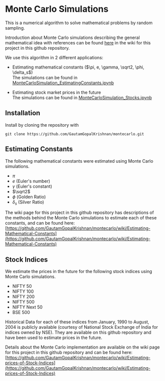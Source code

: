 # Monte Carlo Simulations
This is a numerical algorithm to solve mathematical problems by random sampling.

Introduction about Monte Carlo simulations describing the general mathematical idea with references can be found [here](https://github.com/GautamGopalKrishnan/montecarlo/wiki) in the wiki for this project in this github repository.

We use this algorithm in 2 different applications:

- Estimating mathematical constants ($\pi, e, \gamma, \sqrt2, \phi, \delta_s$)\
The simulations can be found in [MonteCarloSimulation_EstimatingConstants.ipynb](MonteCarloSimulation_EstimatingConstants.ipynb)

- Estimating stock market prices in the future\
The simulations can be found in [MonteCarloSimulation_Stocks.ipynb](MonteCarloSimulation_Stocks.ipynb)

## Installation
Install by cloning the repository with

    git clone https://github.com/GautamGopalKrishnan/montecarlo.git

## Estimating Constants
The following mathematical constants were estimated using Monte Carlo simulations.

- $\pi$
- $e$ (Euler's number)
- $\gamma$ (Euler's constant)
- $\sqrt2$
- $\phi$ (Golden Ratio)
- $\delta_s$ (Silver Ratio)

The wiki page for this project in this github repository has descriptions of the methods behind the Monte Carlo simulations to estimate each of these constants, and can be found here: [https://github.com/GautamGopalKrishnan/montecarlo/wiki/Estimating-Mathematical-Constants](https://github.com/GautamGopalKrishnan/montecarlo/wiki/Estimating-Mathematical-Constants)

## Stock Indices
We estimate the prices in the future for the following stock indices using Monte Carlo simulations.

- NIFTY 50
- NIFTY 100
- NIFTY 200
- NIFTY 500
- NIFTY Next 50
- BSE 500

Historical Data for each of these indices from January, 1990 to August, 2004 is publicly available (courtesy of National Stock Exchange of India for indices owned by NSE). They are available on this github repository and have been used to estimate prices in the future.

Details about the Monte Carlo implementation are available on the wiki page for this project in this github repository and can be found here: [https://github.com/GautamGopalKrishnan/montecarlo/wiki/Estimating-prices-of-Stock-Indices](https://github.com/GautamGopalKrishnan/montecarlo/wiki/Estimating-prices-of-Stock-Indices)